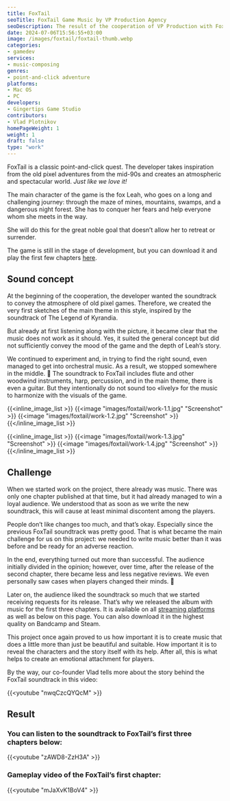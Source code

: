```yaml
---
title: FoxTail
seoTitle: FoxTail Game Music by VP Production Agency
seoDescription: The result of the cooperation of VP Production with FoxTail game. We talk about the sound concept, main challenge, and final result.
date: 2024-07-06T15:56:55+03:00
image: /images/foxtail/foxtail-thumb.webp
categories:
- gamedev
services:
- music-composing
genres:
- point-and-click adventure
platforms:
- Mac OS
- PC
developers:
- Gingertips Game Studio
contributors:
- Vlad Plotnikov
homePageWeight: 1
weight: 1
draft: false
type: "work"
---
```


FoxTail is a classic point-and-click quest. The developer takes inspiration from the old pixel adventures from the mid-90s and creates an atmospheric and spectacular world. *Just like we love it!*

The main character of the game is the fox Leah, who goes on a long and challenging journey: through the maze of mines, mountains, swamps, and a dangerous night forest. She has to conquer her fears and help everyone whom she meets in the way.

She will do this for the great noble goal that doesn’t allow her to retreat or surrender.

The game is still in the stage of development, but you can download it and play the first few chapters [here](https://store.steampowered.com/app/581360/FoxTail/).

## Sound concept
At the beginning of the cooperation, the developer wanted the soundtrack to convey the atmosphere of old pixel games. Therefore, we created the very first sketches of the main theme in this style, inspired by the soundtrack of The Legend of Kyrandia.

But already at first listening along with the picture, it became clear that the music does not work as it should. Yes, it suited the general concept but did not sufficiently convey the mood of the game and the depth of Leah’s story.

We continued to experiment and, in trying to find the right sound, even managed to get into orchestral music. As a result, we stopped somewhere in the middle. 🙂 The soundtrack to FoxTail includes flute and other woodwind instruments, harp, percussion, and in the main theme, there is even a guitar. But they intentionally do not sound too «lively» for the music to harmonize with the visuals of the game.

{{<inline_image_list >}}
{{<image "images/foxtail/work-1.1.jpg" "Screenshot"  >}}
{{<image "images/foxtail/work-1.2.jpg" "Screenshot"  >}}
{{</inline_image_list >}}

{{<inline_image_list >}}
{{<image "images/foxtail/work-1.3.jpg" "Screenshot"  >}}
{{<image "images/foxtail/work-1.4.jpg" "Screenshot"  >}}
{{</inline_image_list >}}

## Challenge

When we started work on the project, there already was music. There was only one chapter published at that time, but it had already managed to win a loyal audience. We understood that as soon as we write the new soundtrack, this will cause at least minimal discontent among the players.

People don’t like changes too much, and that’s okay. Especially since the previous FoxTail soundtrack was pretty good. That is what became the main challenge for us on this project: we needed to write music better than it was before and be ready for an adverse reaction.

In the end, everything turned out more than successful. The audience initially divided in the opinion; however, over time, after the release of the second chapter, there became less and less negative reviews. We even personally saw cases when players changed their minds. 🙂

Later on, the audience liked the soundtrack so much that we started receiving requests for its release. That’s why we released the album with music for the first three chapters. It is available on all [streaming platforms](https://ffm.to/foxtail_1-3_ost.bio) as well as below on this page. You can also download it in the highest quality on Bandcamp and Steam.

This project once again proved to us how important it is to create music that does a little more than just be beautiful and suitable. How important it is to reveal the characters and the story itself with its help. After all, this is what helps to create an emotional attachment for players.

By the way, our co-founder Vlad tells more about the story behind the FoxTail soundtrack in this video:

{{<youtube "nwqCzcQYQcM" >}}

## Result

### You can listen to the soundtrack to FoxTail’s first three chapters below:

{{<youtube "zAWD8-ZzH3A" >}}

### Gameplay video of the FoxTail’s first chapter:

{{<youtube "mJaXvK1BoV4" >}}